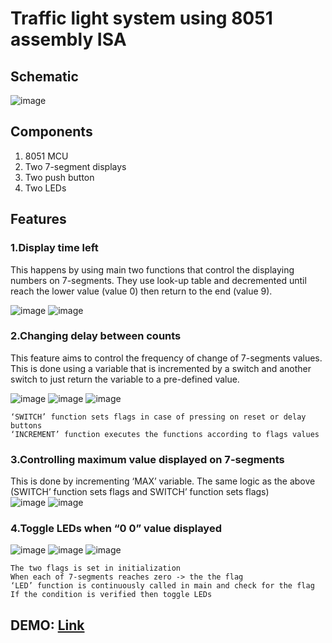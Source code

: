 # Traffic light system using 8051 assembly ISA

## Schematic
![image](https://user-images.githubusercontent.com/61471002/143238951-bc27d0a2-c059-4f2b-b9c4-9e816217f2ff.png)

## Components
1. 8051 MCU
2. Two 7-segment displays
3. Two push button
4. Two LEDs

## Features

### 1.Display time left <br>
This happens by using main two functions that control the displaying numbers on 7-segments. They use look-up table and decremented until reach the lower value (value 0) then return to the end (value 9). <br>

![image](https://user-images.githubusercontent.com/61471002/143239778-48563b59-75d5-4c6e-a52b-38b5198c8929.png)
![image](https://user-images.githubusercontent.com/61471002/143239800-546ddc30-a74c-45c5-83d1-a75b36ef25b3.png)

### 2.Changing delay between counts <br>
This feature aims to control the frequency of change of 7-segments values. This is done using a variable that is incremented by a switch and another switch to just return the variable to a pre-defined value. <br>

![image](https://user-images.githubusercontent.com/61471002/143239988-99eb974e-98c0-40f0-bbac-83eadc4bafa8.png)
![image](https://user-images.githubusercontent.com/61471002/143240009-1ee5f745-0438-4d33-a632-e238b087e1bc.png)
![image](https://user-images.githubusercontent.com/61471002/143240054-74562459-6ad8-473f-9b16-38c8a5087198.png)
<br>
```
‘SWITCH’ function sets flags in case of pressing on reset or delay buttons
‘INCREMENT’ function executes the functions according to flags values
```

### 3.Controlling maximum value displayed on 7-segments <br>
This is done by incrementing ‘MAX’ variable. The same logic as the above (SWITCH’ function sets flags and SWITCH’ function sets flags) <br>
![image](https://user-images.githubusercontent.com/61471002/143240219-88757fe4-a14a-46e4-9278-6143024245ca.png)
![image](https://user-images.githubusercontent.com/61471002/143240242-1f113345-7150-42d9-a7f4-586b0c0c25f4.png)

### 4.Toggle LEDs when “0 0” value displayed <br>
![image](https://user-images.githubusercontent.com/61471002/143240309-8f72c997-e362-4544-a858-82527cb2f36e.png)
![image](https://user-images.githubusercontent.com/61471002/143240323-802fed96-7cf1-46ef-bde8-b069f24556a6.png)
![image](https://user-images.githubusercontent.com/61471002/143240347-a3466bfd-1c8a-466c-b8ae-467e43d9743c.png)

```
The two flags is set in initialization
When each of 7-segments reaches zero -> the the flag 
‘LED’ function is continuously called in main and check for the flag 
If the condition is verified then toggle LEDs
```

## DEMO: [Link](https://drive.google.com/file/d/1nJPAogW0gTZAVJ3GOtxFHYK2MTAr9SIY/view?usp=sharing)
